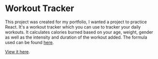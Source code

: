 # Workout Tracker
This project was created for my portfolio, I wanted a project to practice React.
It's a workout tracker which you can use to tracker your daily workouts. 
It calculates calories burned based on your age, weight, gender as well as the intensity and duration of the workout added.
The formula used can be found [here](http://fitnowtraining.com/2012/01/formula-for-calories-burned/).

[View it here](https://ktndwn.github.io/workoutTracker/).
